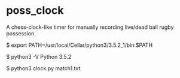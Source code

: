 # poss_clock

A chess-clock-like timer for manually recording live/dead ball rugby possession.

$ export PATH=/usr/local/Cellar/python3/3.5.2_1/bin:$PATH

$ python3 -V
Python 3.5.2

$ python3 clock.py match1.txt
